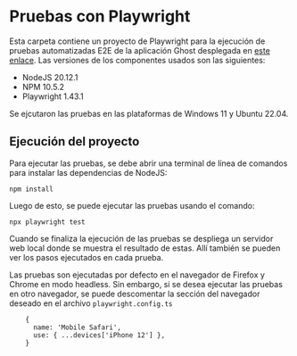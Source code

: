 # Pruebas con Playwright

Esta carpeta contiene un proyecto de Playwright para la ejecución de pruebas automatizadas E2E de la aplicación Ghost desplegada en [este enlace](https://ghost-ur1e.onrender.com). Las versiones de los componentes usados son las siguientes:

- NodeJS 20.12.1
- NPM 10.5.2
- Playwright 1.43.1

Se ejcutaron las pruebas en las plataformas de Windows 11 y Ubuntu 22.04.

## Ejecución del proyecto

Para ejecutar las pruebas, se debe abrir una terminal de línea de comandos para instalar las dependencias de NodeJS:

```
npm install
```

Luego de esto, se puede ejecutar las pruebas usando el comando: 

```
npx playwright test
```

Cuando se finaliza la ejecución de las pruebas se despliega un servidor web local donde se muestra el resultado de estas. Allí también se pueden ver los pasos ejecutados en cada prueba. 

Las pruebas son ejecutadas por defecto en el navegador de Firefox y Chrome en modo headless. Sin embargo, si se desea ejecutar las pruebas en otro navegador, se puede descomentar la sección del navegador deseado en el archivo `playwright.config.ts`

```
    {
      name: 'Mobile Safari',
      use: { ...devices['iPhone 12'] },
    }
```



